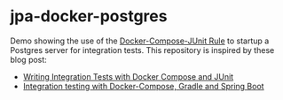 # jpa-docker-postgres

Demo showing the use of the [Docker-Compose-JUnit Rule](https://github.com/palantir/docker-compose-rule) to startup a Postgres server for integration tests. This repository is inspired by these blog post:

- [Writing Integration Tests with Docker Compose and JUnit](https://blog.codecentric.de/en/2017/03/writing-integration-tests-docker-compose-junit/)
- [Integration testing with Docker-Compose, Gradle and Spring Boot](http://info.michael-simons.eu/2017/11/20/integration-testing-with-docker-compose-gradle-and-spring-boot/)
